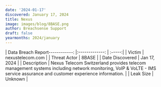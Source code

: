 ```yaml
---
date: '2024-01-17'
discovered: January 17, 2024
title: Nexus
image: images/blog/8BASE.png
author: Breachsense Support
draft: false
yearmonths: 2024/january
---
```


| Data Breach Report------------:     |:-------------:    | :-----:|
| Victim      | nexustelecom.com      | 
| Threat Actor      | 8BASE      | 
| Date Discovered      | Jan 17, 2024      | 
| Description      | Nexus Telecom Switzerland provides telecom management systems including network monitoring, VoIP & VoLTE - IMS service assurance and customer experience information.      | 
| Leak Size      | Unknown      | 

